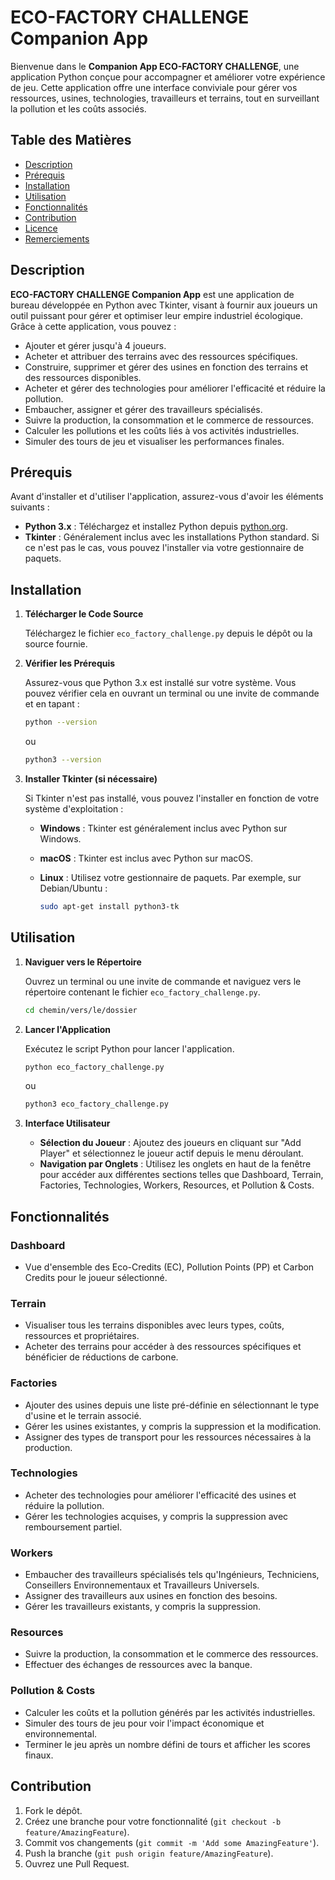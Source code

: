 # ECO-FACTORY CHALLENGE Companion App

Bienvenue dans le **Companion App ECO-FACTORY CHALLENGE**, une application Python conçue pour accompagner et améliorer votre expérience de jeu. Cette application offre une interface conviviale pour gérer vos ressources, usines, technologies, travailleurs et terrains, tout en surveillant la pollution et les coûts associés.

## Table des Matières

- [Description](#description)
- [Prérequis](#prérequis)
- [Installation](#installation)
- [Utilisation](#utilisation)
- [Fonctionnalités](#fonctionnalités)
- [Contribution](#contribution)
- [Licence](#licence)
- [Remerciements](#remerciements)

## Description

**ECO-FACTORY CHALLENGE Companion App** est une application de bureau développée en Python avec Tkinter, visant à fournir aux joueurs un outil puissant pour gérer et optimiser leur empire industriel écologique. Grâce à cette application, vous pouvez :

- Ajouter et gérer jusqu'à 4 joueurs.
- Acheter et attribuer des terrains avec des ressources spécifiques.
- Construire, supprimer et gérer des usines en fonction des terrains et des ressources disponibles.
- Acheter et gérer des technologies pour améliorer l'efficacité et réduire la pollution.
- Embaucher, assigner et gérer des travailleurs spécialisés.
- Suivre la production, la consommation et le commerce de ressources.
- Calculer les pollutions et les coûts liés à vos activités industrielles.
- Simuler des tours de jeu et visualiser les performances finales.

## Prérequis

Avant d'installer et d'utiliser l'application, assurez-vous d'avoir les éléments suivants :

- **Python 3.x** : Téléchargez et installez Python depuis [python.org](https://www.python.org/downloads/).
- **Tkinter** : Généralement inclus avec les installations Python standard. Si ce n'est pas le cas, vous pouvez l'installer via votre gestionnaire de paquets.

## Installation

1. **Télécharger le Code Source**

   Téléchargez le fichier `eco_factory_challenge.py` depuis le dépôt ou la source fournie.

2. **Vérifier les Prérequis**

   Assurez-vous que Python 3.x est installé sur votre système. Vous pouvez vérifier cela en ouvrant un terminal ou une invite de commande et en tapant :

   ```bash
   python --version
   ```

   ou

   ```bash
   python3 --version
   ```

3. **Installer Tkinter (si nécessaire)**

   Si Tkinter n'est pas installé, vous pouvez l'installer en fonction de votre système d'exploitation :

   - **Windows** : Tkinter est généralement inclus avec Python sur Windows.
   - **macOS** : Tkinter est inclus avec Python sur macOS.
   - **Linux** : Utilisez votre gestionnaire de paquets. Par exemple, sur Debian/Ubuntu :

     ```bash
     sudo apt-get install python3-tk
     ```

## Utilisation

1. **Naviguer vers le Répertoire**

   Ouvrez un terminal ou une invite de commande et naviguez vers le répertoire contenant le fichier `eco_factory_challenge.py`.

   ```bash
   cd chemin/vers/le/dossier
   ```

2. **Lancer l'Application**

   Exécutez le script Python pour lancer l'application.

   ```bash
   python eco_factory_challenge.py
   ```

   ou

   ```bash
   python3 eco_factory_challenge.py
   ```

3. **Interface Utilisateur**
   - **Sélection du Joueur** : Ajoutez des joueurs en cliquant sur "Add Player" et sélectionnez le joueur actif depuis le menu déroulant.
   - **Navigation par Onglets** : Utilisez les onglets en haut de la fenêtre pour accéder aux différentes sections telles que Dashboard, Terrain, Factories, Technologies, Workers, Resources, et Pollution & Costs.

## Fonctionnalités

### Dashboard

- Vue d'ensemble des Eco-Credits (EC), Pollution Points (PP) et Carbon Credits pour le joueur sélectionné.

### Terrain

- Visualiser tous les terrains disponibles avec leurs types, coûts, ressources et propriétaires.
- Acheter des terrains pour accéder à des ressources spécifiques et bénéficier de réductions de carbone.

### Factories

- Ajouter des usines depuis une liste pré-définie en sélectionnant le type d'usine et le terrain associé.
- Gérer les usines existantes, y compris la suppression et la modification.
- Assigner des types de transport pour les ressources nécessaires à la production.

### Technologies

- Acheter des technologies pour améliorer l'efficacité des usines et réduire la pollution.
- Gérer les technologies acquises, y compris la suppression avec remboursement partiel.

### Workers

- Embaucher des travailleurs spécialisés tels qu'Ingénieurs, Techniciens, Conseillers Environnementaux et Travailleurs Universels.
- Assigner des travailleurs aux usines en fonction des besoins.
- Gérer les travailleurs existants, y compris la suppression.

### Resources

- Suivre la production, la consommation et le commerce des ressources.
- Effectuer des échanges de ressources avec la banque.

### Pollution & Costs

- Calculer les coûts et la pollution générés par les activités industrielles.
- Simuler des tours de jeu pour voir l'impact économique et environnemental.
- Terminer le jeu après un nombre défini de tours et afficher les scores finaux.

## Contribution

1. Fork le dépôt.
2. Créez une branche pour votre fonctionnalité (`git checkout -b feature/AmazingFeature`).
3. Commit vos changements (`git commit -m 'Add some AmazingFeature'`).
4. Push la branche (`git push origin feature/AmazingFeature`).
5. Ouvrez une Pull Request.

